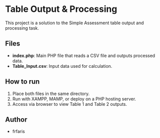 # Table Output & Processing

This project is a solution to the Simple Assessment table output and processing task.

## Files

- **index.php**: Main PHP file that reads a CSV file and outputs processed data.
- **Table_Input.csv**: Input data used for calculation.

## How to run

1. Place both files in the same directory.
2. Run with XAMPP, MAMP, or deploy on a PHP hosting server.
3. Access via browser to view Table 1 and Table 2 outputs.

## Author

- frfaris

